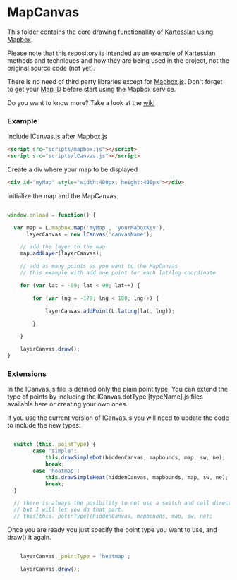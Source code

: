 MapCanvas
=========

This folder contains the core drawing functionallity of [Kartessian](http://www.kartessian.com) using [Mapbox](http://www.mapbox.com).

Please note that this repository is intended as an example of Kartessian methods and techniques and how they are being used in the project, not the original source code (not yet).

There is no need of third party libraries except for [Mapbox.js](https://github.com/mapbox/mapbox.js/). Don't forget to get your [Map ID](https://www.mapbox.com/developers/) before start using the Mapbox service.

Do you want to know more? Take a look at the [wiki](https://github.com/Kartessian/MapCanvas/wiki)

### Example

Include lCanvas.js after Mapbox.js

```html
<script src="scripts/mapbox.js"></script>
<script src="scripts/lCanvas.js"></script>
```

Create a div where your map to be displayed

```html
<div id="myMap" style="width:400px; height:400px"></div>
```

Initialize the map and the MapCanvas.

```js

window.onload = function() {

  var map = L.mapbox.map('myMap', 'yourMaboxKey'),
      layerCanvas = new lCanvas('canvasName');

    // add the layer to the map
    map.addLayer(layerCanvas);

    // add as many points as you want to the MapCanvas
    // this example with add one point for each lat/lng coordinate

    for (var lat = -89; lat < 90; lat++) {

        for (var lng = -179; lng < 180; lng++) {

            layerCanvas.addPoint(L.latLng(lat, lng));

        }

    }

    layerCanvas.draw();
}

```

### Extensions

In the lCanvas.js file is defined only the plain point type. You can extend the type of points by including the lCanvas.dotType.[typeName].js files available here or creating your own ones.

If you use the current version of lCanvas.js you will need to update the code to include the new types:

```js

  switch (this._pointType) {
        case 'simple':
            this.drawSimpleDot(hiddenCanvas, mapbounds, map, sw, ne);
            break;
        case 'heatmap':
            this.drawSimpleHeat(hiddenCanvas, mapbounds, map, sw, ne);
            break;
  }

  // there is always the posibility to not use a switch and call directly the function, 
  // but I will let you do that part.
  // this[this._potinType](hiddenCanvas, mapbounds, map, sw, ne);

```

Once you are ready you just specify the point type you want to use, and draw() it again.

```js

    layerCanvas._pointType = 'heatmap';

    layerCanvas.draw();

```
